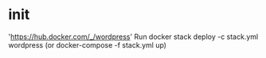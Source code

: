 # init 
'https://hub.docker.com/_/wordpress'
Run docker stack deploy -c stack.yml wordpress (or docker-compose -f stack.yml up)

